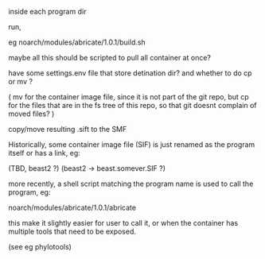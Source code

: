 
inside each program dir

run,

eg
noarch/modules/abricate/1.0.1/build.sh


maybe all this should be scripted to pull all container at once?

have some settings.env file that store detination dir?
and whether to do cp or mv ?

( mv for the container image file, since it is not part of the git repo, 
but cp for the files that are in the fs tree of this repo, so that git doesnt complain of moved files? )

copy/move resulting .sift to the SMF


Historically, some container image file (SIF) is just renamed as the program itself or has a link, eg:

(TBD, beast2 ?)
(beast2 -> beast.somever.SIF ?) 


more recently, a shell script matching the program name is used to call the program, eg:

noarch/modules/abricate/1.0.1/abricate

this make it slightly easier for user to call it, 
or when the container has multiple tools that need to be exposed.

(see eg phylotools)
